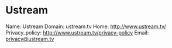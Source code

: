 
# Ustream

Name: Ustream
Domain: ustream.tv
Home: http://www.ustream.tv/
Privacy_policy: http://www.ustream.tv/privacy-policy
Email: privacy@ustream.tv
